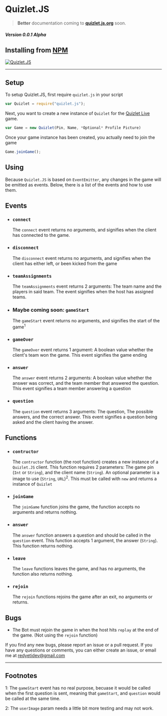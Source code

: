 # Quizlet.JS
> **Better** documentation coming to [**quizlet.js.org**](//quizlet.js.org) soon.
##### Version 0.0.1 Alpha


## Installing from [NPM](https://www.npmjs.com/package/quizlet.js)
[![Quizlet.JS](https://nodei.co/npm/quizlet.js.png?mini=true)](https://www.npmjs.com/package/quizlet.js)

---

## Setup

To setup Quizlet.JS, first require `quizlet.js` in your script
```js
var Quizlet = require("quizlet.js");
```
Next, you want to create a new instance of `Quizlet` for the [Quizlet Live](https://quizlet.live) game.
```js
var Game = new Quizlet(Pin, Name, *Optional* Profile Picture)
```

Once your game instance has been created, you actually need to join the game
```js
Game.joinGame();
```

## Using

Because `Quizlet.JS` is based on `EventEmitter`, any changes in the game will be emitted as events. Below, there is a list of the events and how to use them.

## Events

- ### `connect`
    The `connect` event returns no arguments, and signifies when the client has connected to the game.

- ### `disconnect`
    The `disconnect` event returns no arguments, and signifies when the client has either left, or been kicked from the game

- ### `teamAssignments`
    The `teamAssignments` event returns 2 arguments: The team name and the players in said team. The event signifies when the host has assigned teams.

- ### Maybe coming soon: `gameStart`
    The `gameStart` event returns no arguments, and signifies the start of the game<sup><a>1</a></sup>

- ### `gameOver`
    The `gameOver` event returns 1 argument: A boolean value whether the client's team won the game. This event signifies the game ending

- ### `answer`
    The `answer` event returns 2 arguments: A boolean value whether the answer was correct, and the team member that answered the question. This event signifies a team member answering a question

- ### `question`
    The `question` event returns 3 arguments: The question, The possible answers, and the correct answer. This event signifies a question being asked and the client having the answer.

## Functions

- ### `contructor`
    The `contructor` function (the root function) creates a new instance of a `Quizlet.JS` client. This function requires 2 parameters: The game pin (`Int` or `String`), and the client name (`String`). An optional parameter is a image to use (`String`, `URL`)<sup><a>2</a></sup>. This must be called with `new` and returns a instance of `Quizlet`

- ### `joinGame`
    The `joinGame` function joins the game, the function accepts no arguments and returns nothing.

- ### `answer`
    The `answer` function answers a question and should be called in the `question` event. This function accepts 1 argument, the answer (`String`). This function returns nothing.

- ### `leave`
    The `leave` functions leaves the game, and has no arguments, the function also returns nothing.

- ### `rejoin`
    The `rejoin` functions rejoins the game after an exit, no arguments or returns.

## Bugs
- The Bot must rejoin the game in when the host hits `replay` at the end of the game. (Not using the `rejoin` function)

If you find any new bugs, please report an issue or a pull request. If you have any questions or comments, you can either create an issue, or email me at [redyetidev@gmail.com](mailto:redyetidev@gmail.com?subject=Quizlet.JS)


---
## Footnotes
<a>1</a>: The `gameStart` event has no real purpose, becuase it would be called when the first question is sent, meaning that `gameStart`, and `question` would be called at the same time.

<a>2</a>: The `userImage` param needs a little bit more testing and may not work.
